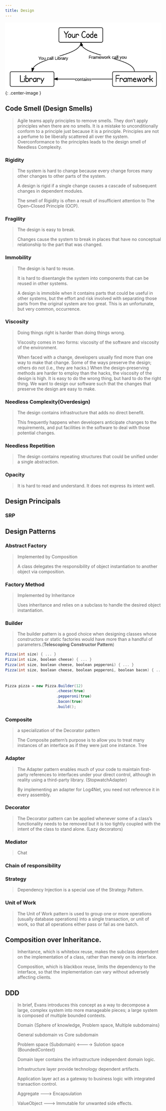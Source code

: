 ```yaml
---
title: Design
---
```


![framework vs library](images/framework-vs-library.png){: .center-image }

## Code Smell (Design Smells)
> Agile teams apply principles to remove smells. They don’t apply principles when there are no smells. It is a mistake to unconditionally conform to a principle just because it is a principle. Principles are not a perfume to be liberally scattered all over the system. Overconformance to the principles leads to the design smell of Needless Complexity.

### Rigidity
> The system is hard to change because every change forces many other changes to other parts of the system.
>
> A design is rigid if a single change causes a cascade of subsequent changes in dependent modules.
>
> The smell of Rigidity is often a result of insufficient attention to The Open–Closed Principle (OCP).

### Fragility
> The design is easy to break.
>
> Changes cause the system to break in places that have no conceptual relationship to the part that was changed.

### Immobility
> The design is hard to reuse.
>
> It is hard to disentangle the system into components that can be reused in other systems.
>
> A design is immobile when it contains parts that could be useful in other systems, but the effort and risk involved with separating those parts from the original system are too great. This is an unfortunate, but very common, occurrence.

### Viscosity
> Doing things right is harder than doing things wrong.
>
> Viscosity comes in two forms: viscosity of the software and viscosity of the environment.
>
> When faced with a change, developers usually find more than one way to make that change. Some of the ways preserve the design; others do not (i.e., they are hacks.) When the design-preserving methods are harder to employ than the hacks, the viscosity of the design is high. It is easy to do the wrong thing, but hard to do the right thing. We want to design our software such that the changes that preserve the design are easy to make.

### Needless Complexity(Overdesign)
> The design contains infrastructure that adds no direct benefit.
>
> This frequently happens when developers anticipate changes to the requirements, and put facilities in the software to deal with those potential changes.

### Needless Repetition
> The design contains repeating structures that could be unified under a single abstraction.

### Opacity
> It is hard to read and understand. It does not express its intent well.

## Design Principals

### SRP



## Design Patterns

### Abstract Factory
> Implemented by Composition
>
> A class delegates the responsibility of object instantiation to another object via composition.

### Factory Method 
> Implemented by Inheritance
>
> Uses inheritance and relies on a subclass to handle the desired object instantiation.

### Builder
> The builder pattern is a good choice when designing classes whose constructors or static factories would have more than a handful of parameters.(<b>Telescoping Constructor Pattern</b>)

```csharp
Pizza(int size) { ... }        
Pizza(int size, boolean cheese) { ... }    
Pizza(int size, boolean cheese, boolean pepperoni) { ... }    
Pizza(int size, boolean cheese, boolean pepperoni, boolean bacon) { ... }


Pizza pizza = new Pizza.Builder(12)
                       .cheese(true)
                       .pepperoni(true)
                       .bacon(true)
                       .build();

```
### Composite
> a specialization of the Decorator pattern 
>
> The Composite pattern’s purpose is to allow you to treat many instances of an interface as if they were just one instance.
	Tree

### Adapter
> The Adapter pattern enables much of your code to maintain first-party references to interfaces under your direct control, although in reality using a third-party library. (StopwatchAdapter)
>
> By implementing an adapter for Log4Net, you need not reference it in every assembly.


### Decorator
> The Decorator pattern can be applied whenever some of a class’s functionality needs to be removed but it is too tightly coupled with the intent of the class to stand alone. (Lazy decorators)

### Mediator
> Chat

### Chain of responsibility

### Strategy
> Dependency Injection is a special use of the Strategy Pattern.

### Unit of Work
> The Unit of Work pattern is used to group one or more operations (usually database operations) into a single transaction, or unit of work, so that all operations either pass or fail as one batch.

## Composition over Inheritance.

> Inheritance, which is whitebox reuse, makes the subclass dependent on the implementation of a class, rather than merely on its interface. 
>
> Composition, which is blackbox reuse, limits the dependency to the interface, so that the implementation can vary without adversely affecting clients.


## DDD
> In brief, Evans introduces this concept as a way to decompose a large, complex system into more manageable pieces; a large system is composed of multiple bounded contexts.
>
> Domain {Sphere of knowledge, Problem space, Multiple subdomains}
>
> General subdomain vs Core subdomain
>
> Problem space (Subdomain)   <----> Sulotion space (BoundedContext)
>
> Domain layer contains the infrastructure independent domain logic.
>
> Infrastructure layer provide technology dependent artifacts.
>
> Application layer act as a gateway to business logic with integrated transaction control.
>
> Aggregate ---> Encapsulation
>
> ValueObject ---> Immutable for unwanted side effects.

